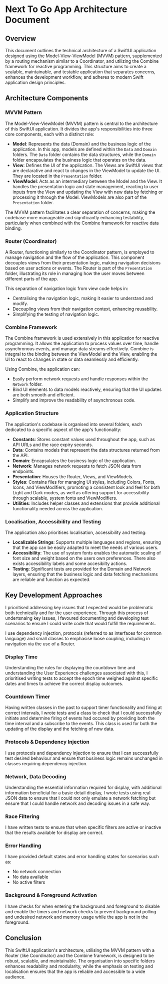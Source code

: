 # Next To Go App Architecture Document

## Overview

This document outlines the technical architecture of a SwiftUI application designed using the Model-View-ViewModel (MVVM) pattern, supplemented by a routing mechanism similar to a Coordinator, and utilizing the Combine framework for reactive programming. This structure aims to create a scalable, maintainable, and testable application that separates concerns, enhances the development workflow, and adheres to modern Swift application design principles.

## Architecture Components

### MVVM Pattern

The Model-View-ViewModel (MVVM) pattern is central to the architecture of this SwiftUI application. It divides the app's responsibilities into three core components, each with a distinct role:

- **Model**: Represents the data (Domain) and the business logic of the application. In this app, models are defined within the `Data` and `Domain` folders. The `Data` folder contains the data structures, while the `Domain` folder encapsulates the business logic that operates on the data.
- **View**: Defines the UI of the application. The Views are SwiftUI views that are declarative and react to changes in the ViewModel to update the UI. They are located in the `Presentation` folder.
- **ViewModel**: Acts as an intermediary between the Model and the View. It handles the presentation logic and state management, reacting to user inputs from the View and updating the View with new data by fetching or processing it through the Model. ViewModels are also part of the `Presentation` folder.

The MVVM pattern facilitates a clear separation of concerns, making the codebase more manageable and significantly enhancing testability, particularly when combined with the Combine framework for reactive data binding.

### Router (Coordinator)

A Router, functioning similarly to the Coordinator pattern, is employed to manage navigation and the flow of the application. This component decouples views from their presentation logic, making navigation decisions based on user actions or events. The Router is part of the `Presentation` folder, illustrating its role in managing how the user moves between different parts of the app.

This separation of navigation logic from view code helps in:

- Centralising the navigation logic, making it easier to understand and modify.
- Decoupling views from their navigation context, enhancing reusability.
- Simplifying the testing of navigation logic.

### Combine Framework

The Combine framework is used extensively in this application for reactive programming. It allows the application to process values over time, handle asynchronous events, and manage data streams effectively. Combine is integral to the binding between the ViewModel and the View, enabling the UI to react to changes in state or data seamlessly and efficiently.

Using Combine, the application can:

- Easily perform network requests and handle responses within the `Network` folder.
- Bind UI elements to data models reactively, ensuring that the UI updates are both smooth and efficient.
- Simplify and improve the readability of asynchronous code.

### Application Structure

The application's codebase is organised into several folders, each dedicated to a specific aspect of the app's functionality:

- **Constants**: Stores constant values used throughout the app, such as API URLs and the race expiry seconds.
- **Data**: Contains models that represent the data structures returned from the API.
- **Domain**: Encapsulates the business logic of the application.
- **Network**: Manages network requests to fetch JSON data from endpoints.
- **Presentation**: Houses the Router, Views, and ViewModels.
- **Styles**: Contains files for managing UI styles, including Colors, Fonts, Icons, and ViewModifiers, promoting a consistent look and feel for both Light and Dark modes, as well as offering support for accessibility through scalable, system fonts and ViewModifiers.
- **Utilities**: Includes helper classes and extensions that provide additional functionality needed across the application.

### Localisation, Accessibility and Testing

The application also prioritises localisation, accessibility and testing:

- **Localizable Strings**: Supports multiple languages and regions, ensuring that the app can be easily adapted to meet the needs of various users.
- **Accessibility**: The use of system fonts enables the automatic scaling of font size and weight based on the users own preferences. There also exists accessibility labels and some accesibilty actions. 
- **Testing**: Significant tests are provided for the Domain and Network layers, ensuring that the business logic and data fetching mechanisms are reliable and function as expected.

## Key Development Approaches

I prioritised addressing key issues that I expected would be problematic both technically and for the user experience. Through this process of undertsnaing key issues, I favoured documenting and developing test scenarios to ensure I could write code that would fulfill the requirements.

I use dependency injection, protocols (referred to as interfaces for common language) and small classes to emphasise loose coupling, including in navigation via the use of a Router. 

### Display Time

Understanding the rules for displaying the countdown time and understanding the User Experience challenges associated with this, I prioritised writing tests to accept the epoch time weighed against specific dates and times to achieve the correct display outcomes. 

### Countdown Timer

Having written classes in the past to support timer functionality and firing at correct intervals, I wrote tests and a class to check that I could successfully initiate and determine firing of events had occured by providing both the time interval and a subscribe to the events. This class is used for both the updating of the display and the fetching of new data. 

### Protocols & Dependency Injection

I use protocols and dependency injection to ensure that I can successfully test desired behaviour and ensure that business logic remains unchanged in classes requiring dependency injection. 

### Network, Data Decoding

Understanding the essential information required for display, with additional information beneficial for a basic detail display, I wrote tests using real JSON data to ensure that I could not only emulate a network fetching but ensure that I could handle network and decoding issues in a safe way. 

### Race Filtering

I have written tests to ensure that when specific filters are active or inactive that the results available for display are correct. 

### Error Handling

I have provided default states and error handling states for scenarios such as:

- No network connection
- No data available
- No active filters

### Background & Foreground Activation

I have checks for when entering the background and foreground to disable and enable the timers and network checks to prevent background polling and undesired network and memory usage while the app is not in the foreground.

## Conclusion

This SwiftUI application's architecture, utilising the MVVM pattern with a Router (like Coordinator) and the Combine framework, is designed to be robust, scalable, and maintainable. The organisation into specific folders enhances readability and modularity, while the emphasis on testing and localisation ensures that the app is reliable and accessible to a wide audience.